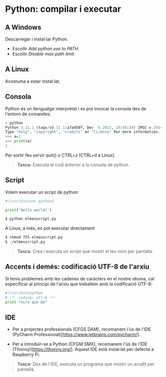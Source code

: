 Python: compilar i executar
===========================


## A Windows

Descarregar i instal·lar Python.
- Escollir _Add python.exe to PATH_.
- Escollir _Disable max path limit_.

## A Linux

Acostuma a estar instal·lat.


## Consola

Python és un llenguatge interpretat i es pot invocar la consola des de l'entorn de comandes:

```python
> python
Python 3.11.1 (tags/v3.11.1:a7a450f, Dec  6 2022, 19:58:39) [MSC v.1934 64 bit (AMD64)] on win32
Type "help", "copyright", "credits" or "license" for more information.
>>> a=1
>>> print(a)
1
```

Per sortir feu servir quit() o CTRL+z (CTRL+d a Linux).

> **Tasca:** Executa el codi anterior a la consola de python.


## Script

Volem executar un script de python:
```python
#!/usr/bin/env python3

print('Hello world!')
```

```bash
$ python elmeuscript.py
```


A Linux, a més, es pot executar directament

```bash
$ chmod 755 elmeuscript.py
$ ./elmeuscript.py
```

> **Tasca:** Crea i executa un script que mostri el teu nom per pantalla.


## Accents i demés: codificació UTF-8 de l'arxiu

Si teniu problemes amb les cadenes de caràcters en el nostre idioma, cal especificar al principi de l'arxiu que treballem amb la codificació UTF-8:

``` python
#!/usr/bin/python
# -*- coding: utf-8 -*-
print "mira què bé"
```

## IDE

* Per a projectes professionals (CFGS DAM), recomanem l'ús de l'IDE (PyCharm Professional)[https://www.jetbrains.com/pycharm/].

* Per a introduïr-se a Python (CFGM SMX), recomanem l'ús de l'IDE (Thonny)[https://thonny.org/]. Aquest IDE està instal·lat per defecte a Raspberry Pi.


> **Tasca:** Des de l'IDE, executa un programa que mostri un acudit per pantalla.

